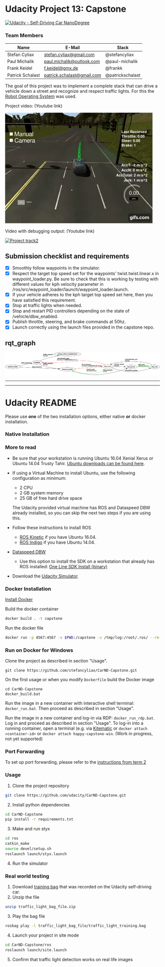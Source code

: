 # Udacity Project 13: Capstone
[![Udacity - Self-Driving Car NanoDegree](https://s3.amazonaws.com/udacity-sdc/github/shield-carnd.svg)](http://www.udacity.com/drive)

### Team Members


Name              | E-Mail                            | Slack
------------      | -------------                     | ------
Stefan Cyliax     | stefan.cyliax@gmail.com           | @stefancyliax
Paul Michalik     | paul.michalik@outlook.com         | @paul-michalik
Frank Keidel      | f.keidel@gmx.de                   | @frankk
Patrick Schalast  | patrick.schalast@gmail.com        | @patrickschalast


The goal of this project was to implement a complete stack that can drive a vehicle down a street and recognize and respect traffic lights. For this the [Robot Operating System](http://www.ros.org/) was used. 


Project video: (Youtube link)

[![Project track1](https://github.com/stefancyliax/CarND-Capstone/raw/master/imgs/track1.gif)](https://youtu.be/_33XWYFTFxg)

Video with debugging output: (Youtube link)

[![Project track2](https://github.com/stefancyliax/CarND-Capstone/raw/master/imgs/track2.gif)](https://youtu.be/AKB_CoLEhTs)


## Submission checklist and requirements

- [x] Smoothly follow waypoints in the simulator.
- [x] Respect the target top speed set for the waypoints' twist.twist.linear.x in waypoint_loader.py. Be sure to check that this is working by testing with different values for kph velocity parameter in /ros/src/waypoint_loader/launch/waypoint_loader.launch.
- [x] If your vehicle adheres to the kph target top speed set here, then you have satisfied this requirement.
- [x] Stop at traffic lights when needed.
- [x] Stop and restart PID controllers depending on the state of /vehicle/dbw_enabled.
- [x] Publish throttle, steering, and brake commands at 50hz.
- [x] Launch correctly using the launch files provided in the capstone repo.

## rqt_graph
![rqt_graph](https://github.com/stefancyliax/CarND-Capstone/raw/master/imgs/rosgraph.png)




---
---
# Udacity README


Please use **one** of the two installation options, either native **or** docker installation.

### Native Installation
### More to read

* Be sure that your workstation is running Ubuntu 16.04 Xenial Xerus or Ubuntu 14.04 Trusty Tahir. [Ubuntu downloads can be found here](https://www.ubuntu.com/download/desktop).
* If using a Virtual Machine to install Ubuntu, use the following configuration as minimum:
  * 2 CPU
  * 2 GB system memory
  * 25 GB of free hard drive space

  The Udacity provided virtual machine has ROS and Dataspeed DBW already installed, so you can skip the next two steps if you are using this.

* Follow these instructions to install ROS
  * [ROS Kinetic](http://wiki.ros.org/kinetic/Installation/Ubuntu) if you have Ubuntu 16.04.
  * [ROS Indigo](http://wiki.ros.org/indigo/Installation/Ubuntu) if you have Ubuntu 14.04.
* [Dataspeed DBW](https://bitbucket.org/DataspeedInc/dbw_mkz_ros)
  * Use this option to install the SDK on a workstation that already has ROS installed: [One Line SDK Install (binary)](https://bitbucket.org/DataspeedInc/dbw_mkz_ros/src/81e63fcc335d7b64139d7482017d6a97b405e250/ROS_SETUP.md?fileviewer=file-view-default)
* Download the [Udacity Simulator](https://github.com/udacity/CarND-Capstone/releases).

### Docker Installation
[Install Docker](https://docs.docker.com/engine/installation/)

Build the docker container
```bash
docker build . -t capstone
```

Run the docker file
```bash
docker run -p 4567:4567 -v $PWD:/capstone -v /tmp/log:/root/.ros/ --rm -it capstone
```

### Run on Docker for Windows

Clone the project as described in section "Usage". 

```
git clone https://github.com/stefancyliax/CarND-Capstone.git
```  
    
On the first usage or when you modify `Dockerfile` build the Docker image
```
cd CarND-Capstone
docker_build.bat
```

Run the image in a new container with interactive shell terminal: `docker_run.bat`. Then proceed as described in section "Usage".

Run the image in a new container and log-in via RDP: `docker_run_rdp.bat`. Log in and proceed as described in section "Usage". To log-in into a running container, open a terminal (e.g. via [Kitematic](https://kitematic.com/) or `docker attach <container-id>` or `docker attach happy-capstone-win`. (Work in progress, not yet supported)
 
### Port Forwarding
To set up port forwarding, please refer to the [instructions from term 2](https://classroom.udacity.com/nanodegrees/nd013/parts/40f38239-66b6-46ec-ae68-03afd8a601c8/modules/0949fca6-b379-42af-a919-ee50aa304e6a/lessons/f758c44c-5e40-4e01-93b5-1a82aa4e044f/concepts/16cf4a78-4fc7-49e1-8621-3450ca938b77)

### Usage

1. Clone the project repository
```bash
git clone https://github.com/udacity/CarND-Capstone.git
```

2. Install python dependencies
```bash
cd CarND-Capstone
pip install -r requirements.txt
```
3. Make and run styx
```bash
cd ros
catkin_make
source devel/setup.sh
roslaunch launch/styx.launch
```
4. Run the simulator

### Real world testing
1. Download [training bag](https://s3-us-west-1.amazonaws.com/udacity-selfdrivingcar/traffic_light_bag_file.zip) that was recorded on the Udacity self-driving car.
2. Unzip the file
```bash
unzip traffic_light_bag_file.zip
```
3. Play the bag file
```bash
rosbag play -l traffic_light_bag_file/traffic_light_training.bag
```
4. Launch your project in site mode
```bash
cd CarND-Capstone/ros
roslaunch launch/site.launch
```
5. Confirm that traffic light detection works on real life images
